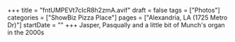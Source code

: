 +++
title = "fntUMPEVt7cIcR8h2zmA.avif"
draft = false
tags = ["Photos"]
categories = ["ShowBiz Pizza Place"]
pages = ["Alexandria, LA (1725 Metro Dr)"]
startDate = ""
+++
Jasper, Pasqually and a little bit of Munch's organ in the 2000s
